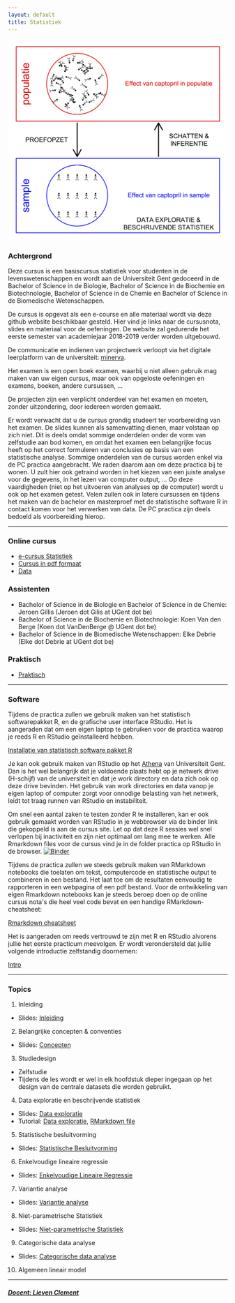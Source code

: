 ```yaml
---
layout: default
title: Statistiek
---
```

![IntroFig](./pages/figs/introFig.png)

### Achtergrond

Deze cursus is een basiscursus statistiek voor studenten in de levenswetenschappen en wordt aan de Universiteit Gent gedoceerd in de Bachelor of Science in de Biologie, Bachelor of Science in de Biochemie en Biotechnologie, Bachelor of Science in de Chemie en Bachelor of Science in de Biomedische Wetenschappen.

De cursus is opgevat als een e-course en alle materiaal wordt via deze github website  beschikbaar gesteld.
Hier vind je links naar de cursusnota, slides en materiaal voor de oefeningen.
De website zal gedurende het eerste semester van academiejaar 2018-2019 verder worden uitgebouwd.

De communicatie en indienen van projectwerk verloopt via het digitale leerplatform van de universiteit: [minerva](https://minerva.ugent.be).

Het examen is een open boek examen, waarbij u niet alleen gebruik mag maken van uw eigen cursus, maar ook van opgeloste oefeningen en examens, boeken, andere cursussen, ...

De projecten zijn een verplicht onderdeel van het examen en moeten, zonder uitzondering, door iedereen worden gemaakt.

Er wordt verwacht dat u de cursus grondig studeert ter voorbereiding van het examen. De slides kunnen als samenvatting dienen, maar volstaan op zich niet. Dit is deels omdat sommige onderdelen onder de vorm van zelfstudie aan bod komen, en omdat het examen een belangrijke focus heeft op het correct formuleren van conclusies op basis van een statistische analyse. Sommige onderdelen van de cursus worden enkel via de PC practica aangebracht. We raden daarom aan om deze practica bij te wonen. U zult hier ook getraind worden in het kiezen van een juiste analyse voor de gegevens, in het lezen van computer output, ... Op deze vaardigheden (niet op het uitvoeren van analyses op de computer) wordt u ook op het examen getest. Velen zullen ook in latere cursussen en tijdens het maken van de bachelor en masterproef met de statistische software R in contact komen voor het verwerken van data. De PC practica zijn deels bedoeld als voorbereiding hierop.


---

### Online cursus

- [e-cursus Statistiek](https://statomics.github.io/statistiekCursusNotas/)
- [Cursus in pdf formaat](https://statomics.github.io/statistiekCursusNotas/Statistiek_2018_2019.pdf)
- [Data](https://statomics.github.io/statistiekCursusNotas/data.zip)

### Assistenten

- Bachelor of Science in de Biologie en Bachelor of Science in de Chemie: Jeroen Gillis (Jeroen dot Gilis at UGent dot be)
- Bachelor of Science in de Biochemie en Biotechnologie: Koen Van den Berge (Koen dot VanDenBerge @ UGent dot  be)
- Bachelor of Science in de Biomedische Wetenschappen: Elke Debrie (Elke dot Debrie at UGent dot be)

### Praktisch
- [Praktisch](assets/00-Afspraken.pdf)

---

### Software

Tijdens de practica zullen we gebruik maken van het statistisch softwarepakket R, en de grafische user interface RStudio.
Het is aangeraden dat om een eigen laptop te gebruiken voor de practica waarop je reeds R en RStudio geïnstalleerd hebben.

[Installatie van statistisch software pakket R](pages/software/RStudio_installeren.html)

Je kan ook gebruik maken van RStudio op het [Athena](https://athena.ugent.be) van Universiteit Gent. Dan is het wel belangrijk dat je voldoende plaats hebt op je netwerk drive (H-schijf) van de universiteit en dat je work directory en data zich ook op deze drive bevinden. Het gebruik van work directories en data vanop je eigen laptop of computer zorgt voor onnodige belasting van het netwerk, leidt tot traag runnen van RStudio en instabiliteit.

Om snel een aantal zaken te testen zonder R te installeren, kan er ook gebruik gemaakt worden van RStudio in je webbrowser via de binder link die gekoppeld is aan de cursus site. Let op dat deze R sessies wel snel verlopen bij inactiviteit en zijn niet optimaal om lang mee te werken. Alle Rmarkdown files voor de cursus vind je in de folder practica op RStudio in de browser.
[![Binder](https://mybinder.org/badge.svg)](https://mybinder.org/v2/gh/statOmics/statistiekBasisCursus/master?urlpath=rstudio)


Tijdens de practica zullen we steeds gebruik maken van RMarkdown notebooks die toelaten om tekst, computercode en statistische output te combineren in een bestand. Het laat toe om de resultaten eenvoudig te rapporteren in een webpagina of een pdf bestand. 
Voor de ontwikkeling van eigen Rmarkdown notebooks kan je steeds beroep doen op de online cursus nota's die heel veel code bevat en een handige RMarkdown-cheatsheet: 

[Rmarkdown cheatsheet](practica/rmarkdown-cheatsheet.pdf)

Het is aangeraden om reeds vertrouwd te zijn met R en RStudio alvorens jullie het eerste practicum meevolgen.
Er wordt verondersteld dat jullie volgende introductie zelfstandig doornemen:

[Intro](practica/zelfstudie.md)

---

### Topics

  1. Inleiding
  - Slides:  [Inleiding](assets/01-Inleiding.pdf)

  2. Belangrijke concepten & conventies
  - Slides: [Concepten](assets/02-Concepten.pdf)

  3. Studiedesign
  - Zelfstudie
  - Tijdens de les wordt er wel in elk hoofdstuk dieper ingegaan op het design van de centrale datasets die worden gebruikt.

  4. Data exploratie en beschrijvende statistiek
  - Slides: [Data exploratie](assets/04-DataExploratie.pdf)
  - Tutorial: [Data exploratie](practica/practicum1/PC-practicum1.html), [RMarkdown file](practica/practicum1/PC-practicum1.Rmd)

  5. Statistische besluitvorming
  - Slides: [Statistische Besluitvorming](assets/05-StatisticalInference.pdf)

  6. Enkelvoudige lineaire regressie
  - Slides: [Enkelvoudige Lineaire Regressie](assets/06-LineaireRegressie.pdf )

  7. Variantie analyse
  - Slides: [Variantie analyse](assets/07-Anova.pdf)

  8. Niet-parametrische Statistiek
  - Slides: [Niet-parametrische Statistiek](assets/08-NietParametrischeStatistiek.pdf)

  9. Categorische data analyse
  - Slides: [Categorische data analyse](assets/09-CategorischeDataAnalyse.pdf)

  10. Algemeen lineair model


---

##### [Docent: Lieven Clement](https://statomics.github.io/pages/about.html)

